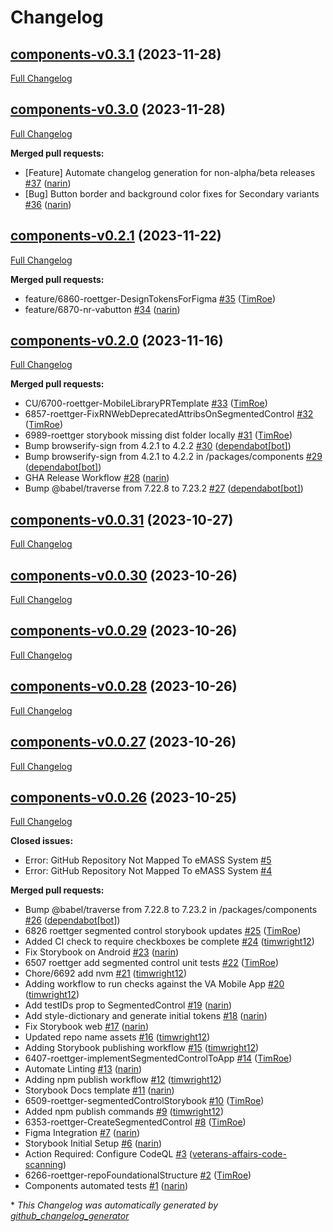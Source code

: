 # Changelog

## [components-v0.3.1](https://github.com/department-of-veterans-affairs/va-mobile-library/tree/components-v0.3.1) (2023-11-28)

[Full Changelog](https://github.com/department-of-veterans-affairs/va-mobile-library/compare/components-v0.3.0...components-v0.3.1)

## [components-v0.3.0](https://github.com/department-of-veterans-affairs/va-mobile-library/tree/components-v0.3.0) (2023-11-28)

[Full Changelog](https://github.com/department-of-veterans-affairs/va-mobile-library/compare/components-v0.2.1...components-v0.3.0)

**Merged pull requests:**

- \[Feature\] Automate changelog generation for non-alpha/beta releases [\#37](https://github.com/department-of-veterans-affairs/va-mobile-library/pull/37) ([narin](https://github.com/narin))
- \[Bug\] Button border and background color fixes for Secondary variants [\#36](https://github.com/department-of-veterans-affairs/va-mobile-library/pull/36) ([narin](https://github.com/narin))

## [components-v0.2.1](https://github.com/department-of-veterans-affairs/va-mobile-library/tree/components-v0.2.1) (2023-11-22)

[Full Changelog](https://github.com/department-of-veterans-affairs/va-mobile-library/compare/components-v0.2.0...components-v0.2.1)

**Merged pull requests:**

- feature/6860-roettger-DesignTokensForFigma [\#35](https://github.com/department-of-veterans-affairs/va-mobile-library/pull/35) ([TimRoe](https://github.com/TimRoe))
- feature/6870-nr-vabutton [\#34](https://github.com/department-of-veterans-affairs/va-mobile-library/pull/34) ([narin](https://github.com/narin))

## [components-v0.2.0](https://github.com/department-of-veterans-affairs/va-mobile-library/tree/components-v0.2.0) (2023-11-16)

[Full Changelog](https://github.com/department-of-veterans-affairs/va-mobile-library/compare/components-v0.0.31...components-v0.2.0)

**Merged pull requests:**

- CU/6700-roettger-MobileLibraryPRTemplate [\#33](https://github.com/department-of-veterans-affairs/va-mobile-library/pull/33) ([TimRoe](https://github.com/TimRoe))
- 6857-roettger-FixRNWebDeprecatedAttribsOnSegmentedControl [\#32](https://github.com/department-of-veterans-affairs/va-mobile-library/pull/32) ([TimRoe](https://github.com/TimRoe))
- 6989-roettger storybook missing dist folder locally [\#31](https://github.com/department-of-veterans-affairs/va-mobile-library/pull/31) ([TimRoe](https://github.com/TimRoe))
- Bump browserify-sign from 4.2.1 to 4.2.2 [\#30](https://github.com/department-of-veterans-affairs/va-mobile-library/pull/30) ([dependabot[bot]](https://github.com/apps/dependabot))
- Bump browserify-sign from 4.2.1 to 4.2.2 in /packages/components [\#29](https://github.com/department-of-veterans-affairs/va-mobile-library/pull/29) ([dependabot[bot]](https://github.com/apps/dependabot))
- GHA Release Workflow [\#28](https://github.com/department-of-veterans-affairs/va-mobile-library/pull/28) ([narin](https://github.com/narin))
- Bump @babel/traverse from 7.22.8 to 7.23.2 [\#27](https://github.com/department-of-veterans-affairs/va-mobile-library/pull/27) ([dependabot[bot]](https://github.com/apps/dependabot))

## [components-v0.0.31](https://github.com/department-of-veterans-affairs/va-mobile-library/tree/components-v0.0.31) (2023-10-27)

[Full Changelog](https://github.com/department-of-veterans-affairs/va-mobile-library/compare/components-v0.0.30...components-v0.0.31)

## [components-v0.0.30](https://github.com/department-of-veterans-affairs/va-mobile-library/tree/components-v0.0.30) (2023-10-26)

[Full Changelog](https://github.com/department-of-veterans-affairs/va-mobile-library/compare/components-v0.0.29...components-v0.0.30)

## [components-v0.0.29](https://github.com/department-of-veterans-affairs/va-mobile-library/tree/components-v0.0.29) (2023-10-26)

[Full Changelog](https://github.com/department-of-veterans-affairs/va-mobile-library/compare/components-v0.0.28...components-v0.0.29)

## [components-v0.0.28](https://github.com/department-of-veterans-affairs/va-mobile-library/tree/components-v0.0.28) (2023-10-26)

[Full Changelog](https://github.com/department-of-veterans-affairs/va-mobile-library/compare/components-v0.0.27...components-v0.0.28)

## [components-v0.0.27](https://github.com/department-of-veterans-affairs/va-mobile-library/tree/components-v0.0.27) (2023-10-26)

[Full Changelog](https://github.com/department-of-veterans-affairs/va-mobile-library/compare/components-v0.0.26...components-v0.0.27)

## [components-v0.0.26](https://github.com/department-of-veterans-affairs/va-mobile-library/tree/components-v0.0.26) (2023-10-25)

[Full Changelog](https://github.com/department-of-veterans-affairs/va-mobile-library/compare/bfe7f18051ff4723b5e7085061f9b2749690d10d...components-v0.0.26)

**Closed issues:**

- Error: GitHub Repository Not Mapped To eMASS System [\#5](https://github.com/department-of-veterans-affairs/va-mobile-library/issues/5)
- Error: GitHub Repository Not Mapped To eMASS System [\#4](https://github.com/department-of-veterans-affairs/va-mobile-library/issues/4)

**Merged pull requests:**

- Bump @babel/traverse from 7.22.8 to 7.23.2 in /packages/components [\#26](https://github.com/department-of-veterans-affairs/va-mobile-library/pull/26) ([dependabot[bot]](https://github.com/apps/dependabot))
- 6826 roettger segmented control storybook updates [\#25](https://github.com/department-of-veterans-affairs/va-mobile-library/pull/25) ([TimRoe](https://github.com/TimRoe))
- Added CI check to require checkboxes be complete [\#24](https://github.com/department-of-veterans-affairs/va-mobile-library/pull/24) ([timwright12](https://github.com/timwright12))
- Fix Storybook on Android [\#23](https://github.com/department-of-veterans-affairs/va-mobile-library/pull/23) ([narin](https://github.com/narin))
- 6507 roettger add segmented control unit tests [\#22](https://github.com/department-of-veterans-affairs/va-mobile-library/pull/22) ([TimRoe](https://github.com/TimRoe))
- Chore/6692 add nvm [\#21](https://github.com/department-of-veterans-affairs/va-mobile-library/pull/21) ([timwright12](https://github.com/timwright12))
- Adding workflow to run checks against the VA Mobile App [\#20](https://github.com/department-of-veterans-affairs/va-mobile-library/pull/20) ([timwright12](https://github.com/timwright12))
- Add testIDs prop to SegmentedControl [\#19](https://github.com/department-of-veterans-affairs/va-mobile-library/pull/19) ([narin](https://github.com/narin))
- Add style-dictionary and generate initial tokens [\#18](https://github.com/department-of-veterans-affairs/va-mobile-library/pull/18) ([narin](https://github.com/narin))
- Fix Storybook web [\#17](https://github.com/department-of-veterans-affairs/va-mobile-library/pull/17) ([narin](https://github.com/narin))
- Updated repo name assets [\#16](https://github.com/department-of-veterans-affairs/va-mobile-library/pull/16) ([timwright12](https://github.com/timwright12))
- Adding Storybook publishing workflow [\#15](https://github.com/department-of-veterans-affairs/va-mobile-library/pull/15) ([timwright12](https://github.com/timwright12))
- 6407-roettger-implementSegmentedControlToApp [\#14](https://github.com/department-of-veterans-affairs/va-mobile-library/pull/14) ([TimRoe](https://github.com/TimRoe))
- Automate Linting [\#13](https://github.com/department-of-veterans-affairs/va-mobile-library/pull/13) ([narin](https://github.com/narin))
- Adding npm publish workflow [\#12](https://github.com/department-of-veterans-affairs/va-mobile-library/pull/12) ([timwright12](https://github.com/timwright12))
- Storybook Docs template [\#11](https://github.com/department-of-veterans-affairs/va-mobile-library/pull/11) ([narin](https://github.com/narin))
- 6509-roettger-segmentedControlStorybook [\#10](https://github.com/department-of-veterans-affairs/va-mobile-library/pull/10) ([TimRoe](https://github.com/TimRoe))
- Added npm publish commands [\#9](https://github.com/department-of-veterans-affairs/va-mobile-library/pull/9) ([timwright12](https://github.com/timwright12))
- 6353-roettger-CreateSegmentedControl [\#8](https://github.com/department-of-veterans-affairs/va-mobile-library/pull/8) ([TimRoe](https://github.com/TimRoe))
- Figma Integration [\#7](https://github.com/department-of-veterans-affairs/va-mobile-library/pull/7) ([narin](https://github.com/narin))
- Storybook Initial Setup [\#6](https://github.com/department-of-veterans-affairs/va-mobile-library/pull/6) ([narin](https://github.com/narin))
- Action Required: Configure CodeQL [\#3](https://github.com/department-of-veterans-affairs/va-mobile-library/pull/3) ([veterans-affairs-code-scanning](https://github.com/veterans-affairs-code-scanning))
- 6266-roettger-repoFoundationalStructure [\#2](https://github.com/department-of-veterans-affairs/va-mobile-library/pull/2) ([TimRoe](https://github.com/TimRoe))
- Components automated tests [\#1](https://github.com/department-of-veterans-affairs/va-mobile-library/pull/1) ([narin](https://github.com/narin))



\* *This Changelog was automatically generated by [github_changelog_generator](https://github.com/github-changelog-generator/github-changelog-generator)*
